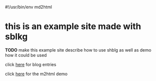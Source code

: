 #!/usr/bin/env md2html

# this is an example site made with sblkg

**TODO** make this example site describe how to use shblg as well as demo how it could be used

click [here](entries/entries.html) for blog entries

click [here](test.html) for the m2html demo

